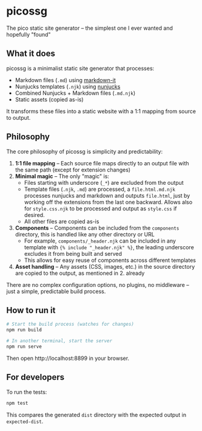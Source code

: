# picossg

The pico static site generator – the simplest one I ever wanted and hopefully "found"

## What it does

picossg is a minimalist static site generator that processes:
- Markdown files (`.md`) using [markdown-it](https://markdown-it.github.io/)
- Nunjucks templates (`.njk`) using [nunjucks](https://mozilla.github.io/nunjucks/)
- Combined Nunjucks + Markdown files (`.md.njk`)
- Static assets (copied as-is)

It transforms these files into a static website with a 1:1 mapping from source to output.

## Philosophy

The core philosophy of picossg is simplicity and predictability:

1. **1:1 file mapping** – Each source file maps directly to an output file with the same path (except for extension changes)
2. **Minimal magic** – The only "magic" is:
   - Files starting with underscore (`_*`) are excluded from the output
   - Template files (`.njk`, `.md`) are processed, a `file.html.md.njk` processes nunjucks and markdown and outputs `file.html`, 
     just by working off the extensions from the last one backward. Allows also for `style.css.njk` to be processed and output as `style.css` if desired.
   - All other files are copied as-is
3. **Components** – Components can be included from the `components` directory, this is handled like any other directory or URL
   - For example, `components/_header.njk` can be included in any template with `{% include "_header.njk" %}`, the leading underscore excludes it from being built and served
   - This allows for easy reuse of components across different templates
4. **Asset handling** – Any assets (CSS, images, etc.) in the source directory are copied to the output, as mentioned in 2. already

There are no complex configuration options, no plugins, no middleware – just a simple, predictable build process.

## How to run it

```bash
# Start the build process (watches for changes)
npm run build

# In another terminal, start the server
npm run serve
```

Then open http://localhost:8899 in your browser.

## For developers

To run the tests:

```bash
npm test
```

This compares the generated `dist` directory with the expected output in `expected-dist`.
